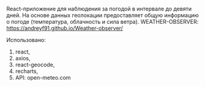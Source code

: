 React-приложение для наблюдения за погодой в интервале до девяти дней. На основе данных геолокации предоставляет общую информацию о погоде (температура, облачность и сила ветра).
WEATHER-OBSERVER: https://andreyf91.github.io/Weather-observer/

Использовано:
1) react,
2) axios,
3) react-geocode,
4) recharts,
5) API: open-meteo.com
